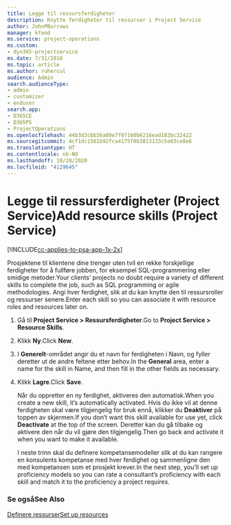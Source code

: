 ```yaml
---
title: Legge til ressursferdigheter
description: Knytte ferdigheter til ressurser i Project Service
author: JohnPBurrows
manager: kfend
ms.service: project-operations
ms.custom:
- dyn365-projectservice
ms.date: 7/31/2018
ms.topic: article
ms.author: ruhercul
audience: Admin
search.audienceType:
- admin
- customizer
- enduser
search.app:
- D365CE
- D365PS
- ProjectOperations
ms.openlocfilehash: 44b3d3cbb36a00e7f07160b6216ead183bc32422
ms.sourcegitcommit: 4cf1dc1561b92fca4175f0b3813133c5e63ce8e6
ms.translationtype: HT
ms.contentlocale: nb-NO
ms.lasthandoff: 10/28/2020
ms.locfileid: "4129645"
---
```

# <a name="add-resource-skills-project-service"></a><span data-ttu-id="a6928-103">Legge til ressursferdigheter (Project Service)</span><span class="sxs-lookup"><span data-stu-id="a6928-103">Add resource skills (Project Service)</span></span>

[!INCLUDE[cc-applies-to-psa-app-1x-2x](../includes/cc-applies-to-psa-app-1x-2x.md)]

<span data-ttu-id="a6928-104">Prosjektene til klientene dine trenger uten tvil en rekke forskjellige ferdigheter for å fullføre jobben, for eksempel SQL-programmering eller smidige metoder.</span><span class="sxs-lookup"><span data-stu-id="a6928-104">Your clients’ projects no doubt require a variety of different skills to complete the job, such as SQL programming or agile methodologies.</span></span> <span data-ttu-id="a6928-105">Angi hver ferdighet, slik at du kan knytte den til ressursroller og ressurser senere.</span><span class="sxs-lookup"><span data-stu-id="a6928-105">Enter each skill so you can associate it with resource roles and resources later on.</span></span>  
  
1. <span data-ttu-id="a6928-106">Gå til **Project Service > Ressursferdigheter**.</span><span class="sxs-lookup"><span data-stu-id="a6928-106">Go to **Project Service > Resource Skills**.</span></span>  
  
2. <span data-ttu-id="a6928-107">Klikk **Ny**.</span><span class="sxs-lookup"><span data-stu-id="a6928-107">Click **New**.</span></span>  
  
3. <span data-ttu-id="a6928-108">I **Generelt**-området angir du et navn for ferdigheten i Navn, og fyller deretter ut de andre feltene etter behov.</span><span class="sxs-lookup"><span data-stu-id="a6928-108">In the **General** area, enter a name for the skill in Name, and then fill in the other fields as necessary.</span></span>  
  
4. <span data-ttu-id="a6928-109">Klikk **Lagre**.</span><span class="sxs-lookup"><span data-stu-id="a6928-109">Click **Save**.</span></span>  
  
   <span data-ttu-id="a6928-110">Når du oppretter en ny ferdighet, aktiveres den automatisk.</span><span class="sxs-lookup"><span data-stu-id="a6928-110">When you create a new skill, it’s automatically activated.</span></span> <span data-ttu-id="a6928-111">Hvis du ikke vil at denne ferdigheten skal være tilgjengelig for bruk ennå, klikker du **Deaktiver** på toppen av skjermen.</span><span class="sxs-lookup"><span data-stu-id="a6928-111">If you don’t want this skill available for use yet, click **Deactivate** at the top of the screen.</span></span> <span data-ttu-id="a6928-112">Deretter kan du gå tilbake og aktivere den når du vil gjøre den tilgjengelig.</span><span class="sxs-lookup"><span data-stu-id="a6928-112">Then go back and activate it when you want to make it available.</span></span>  
  
   <span data-ttu-id="a6928-113">I neste trinn skal du definere kompetansemodeller slik at du kan rangere en konsulents kompetanse med hver ferdighet og sammenligne den med kompetansen som et prosjekt krever.</span><span class="sxs-lookup"><span data-stu-id="a6928-113">In the next step, you’ll set up proficiency models so you can rate a consultant’s proficiency with each skill and match it to the proficiency a project requires.</span></span>  
  
### <a name="see-also"></a><span data-ttu-id="a6928-114">Se også</span><span class="sxs-lookup"><span data-stu-id="a6928-114">See Also</span></span>  
 [<span data-ttu-id="a6928-115">Definere ressurser</span><span class="sxs-lookup"><span data-stu-id="a6928-115">Set up resources</span></span>](../psa/set-up-resources.md)
